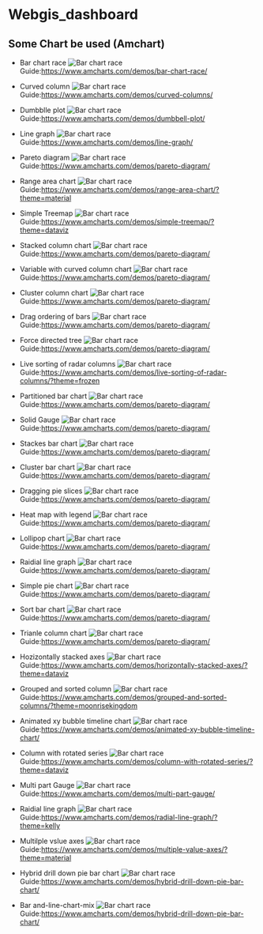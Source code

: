 # Webgis_dashboard
## Some Chart be used (Amchart)

* Bar chart race
![Bar chart race](/img/barchartrace.png)
Guide:<https://www.amcharts.com/demos/bar-chart-race/>

* Curved column
![Bar chart race](/img/curvedcolumn.png)
Guide:<https://www.amcharts.com/demos/curved-columns/>

* Dumbblle plot
![Bar chart race](/img/dumbbleplot.png)
Guide:<https://www.amcharts.com/demos/dumbbell-plot/>

* Line graph
![Bar chart race](/img/linegraph.png)
Guide:<https://www.amcharts.com/demos/line-graph/>

* Pareto diagram
![Bar chart race](/img/paretodiagram.png)
Guide:<https://www.amcharts.com/demos/pareto-diagram/>

* Range area chart
![Bar chart race](/img/rangeareachart.png)
Guide:<https://www.amcharts.com/demos/range-area-chart/?theme=material>

* Simple Treemap
![Bar chart race](/img/simpletreemap.png)
Guide:<https://www.amcharts.com/demos/simple-treemap/?theme=dataviz>

* Stacked column chart
![Bar chart race](/img/stackedcolumnchart.png)
Guide:<https://www.amcharts.com/demos/pareto-diagram/>

* Variable with curved column chart
![Bar chart race](/img/variablewithcurvedcolumnchart.png)
Guide:<https://www.amcharts.com/demos/pareto-diagram/>

* Cluster column chart
![Bar chart race](/img/clusterescolumnchart.png)
Guide:<https://www.amcharts.com/demos/pareto-diagram/>

* Drag ordering of bars
![Bar chart race](/img/dragorderingofbars.png)
Guide:<https://www.amcharts.com/demos/pareto-diagram/>

* Force directed tree
![Bar chart race](/img/forcedirectedtree.png)
Guide:<https://www.amcharts.com/demos/pareto-diagram/>

* Live sorting of radar columns
![Bar chart race](/img/livesortingofradarchart.png)
Guide:<https://www.amcharts.com/demos/live-sorting-of-radar-columns/?theme=frozen>

* Partitioned bar chart
![Bar chart race](/img/partitionedbarchart.png)
Guide:<https://www.amcharts.com/demos/pareto-diagram/>

* Solid Gauge
![Bar chart race](/img/solidgauge.png)
Guide:<https://www.amcharts.com/demos/pareto-diagram/>

* Stackes bar chart
![Bar chart race](/img/stackesbarchart.png)
Guide:<https://www.amcharts.com/demos/pareto-diagram/>

* Cluster bar chart
![Bar chart race](/img/clusteresbarchart.png)
Guide:<https://www.amcharts.com/demos/pareto-diagram/>

* Dragging pie slices
![Bar chart race](/img/draggingpieslices.png)
Guide:<https://www.amcharts.com/demos/pareto-diagram/>

* Heat map with legend
![Bar chart race](/img/heatmapwithlegend.png)
Guide:<https://www.amcharts.com/demos/pareto-diagram/>

* Lollipop chart
![Bar chart race](/img/lollipopchart.png)
Guide:<https://www.amcharts.com/demos/pareto-diagram/>

* Raidial line graph
![Bar chart race](/img/raidiallinegraph.png)
Guide:<https://www.amcharts.com/demos/pareto-diagram/>

* Simple pie chart
![Bar chart race](/img/simplepiechart.png)
Guide:<https://www.amcharts.com/demos/pareto-diagram/>

* Sort bar chart
![Bar chart race](/img/sortedbarchart.png)
Guide:<https://www.amcharts.com/demos/pareto-diagram/>

* Trianle column chart
![Bar chart race](/img/trianlecolumnchart.png)
Guide:<https://www.amcharts.com/demos/pareto-diagram/>

* Hozizontally stacked axes
![Bar chart race](/img/hozi.png)
Guide:<https://www.amcharts.com/demos/horizontally-stacked-axes/?theme=dataviz>

* Grouped and sorted column
![Bar chart race](/img/groups.png)
Guide:<https://www.amcharts.com/demos/grouped-and-sorted-columns/?theme=moonrisekingdom>

* Animated xy bubble timeline chart
![Bar chart race](/img/animatexy.png)
Guide:<https://www.amcharts.com/demos/animated-xy-bubble-timeline-chart/>

* Column with rotated series
![Bar chart race](/img/ratated.png)
Guide:<https://www.amcharts.com/demos/column-with-rotated-series/?theme=dataviz>

* Multi part Gauge
![Bar chart race](/img/multi.png)
Guide:<https://www.amcharts.com/demos/multi-part-gauge/>

* Raidial line graph
![Bar chart race](/img/radial.png)
Guide:<https://www.amcharts.com/demos/radial-line-graph/?theme=kelly>

* Multilple vslue axes
![Bar chart race](/img/vslue.png)
Guide:<https://www.amcharts.com/demos/multiple-value-axes/?theme=material>

* Hybrid drill down pie bar chart
![Bar chart race](/img/hybrid.png)
Guide:<https://www.amcharts.com/demos/hybrid-drill-down-pie-bar-chart/>

* Bar and-line-chart-mix
![Bar chart race](/img/hybrid.png)
Guide:<https://www.amcharts.com/demos/hybrid-drill-down-pie-bar-chart/>

